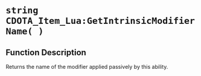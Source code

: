 # `string CDOTA_Item_Lua:GetIntrinsicModifierName( )`
## Function Description
Returns the name of the modifier applied passively by this ability.
